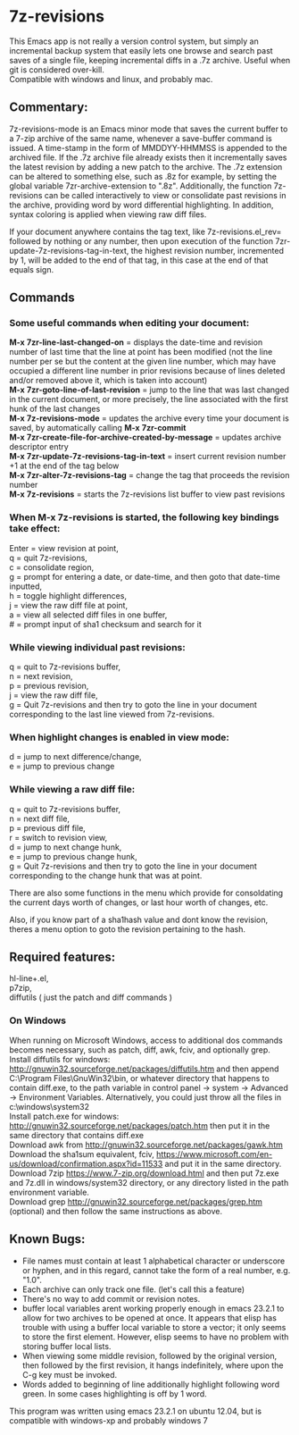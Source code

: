# 7z-revisions
This Emacs app is not really a version control system, but simply an incremental backup system that easily lets one browse and search past saves of a single file, keeping incremental diffs in a .7z archive.   Useful when git is considered over-kill.<br/>
Compatible with windows and linux, and probably mac.

## Commentary:

 7z-revisions-mode is an Emacs minor mode that saves the current
 buffer to a 7-zip archive of the same name, whenever a save-buffer
 command is issued.  A time-stamp in the form of MMDDYY-HHMMSS is
 appended to the archived file.  If the .7z archive file already
 exists then it incrementally saves the latest revision by adding a
 new patch to the archive.  The .7z extension can be altered to
 something else, such as .8z for example, by setting the global
 variable 7zr-archive-extension to ".8z".  Additionally, the function
 7z-revisions can be called interactively to view or consolidate past
 revisions in the archive, providing word by word differential
 highlighting.  In addition, syntax coloring is applied when viewing
 raw diff files.<br/>

 If your document anywhere contains the tag text, like
 7z-revisions.el_rev= followed by nothing or any number, then upon
 execution of the function 7zr-update-7z-revisions-tag-in-text, the
 highest revision number, incremented by 1, will be added to the end
 of that tag, in this case at the end of that equals sign.<br/>


## Commands
### Some useful commands when editing your document:<br/>
**M-x** **7zr-line-last-changed-on** = displays the date-time and revision number of last time that the line at point has been modified (not the line number per se but the content at the given line number, which may have occupied a different line number in prior revisions because of lines deleted and/or removed above it, which is taken into account)<br/>
**M-x** **7zr-goto-line-of-last-revision** = jump to the line that was last changed in the current document, or more precisely, the line associated with the first hunk of the last changes<br/>
**M-x** **7z-revisions-mode** = updates the archive every time your document is saved, by automatically calling **M-x** **7zr-commit**<br/>
**M-x** **7zr-create-file-for-archive-created-by-message** = updates archive descriptor entry<br/>
**M-x** **7zr-update-7z-revisions-tag-in-text** = insert current revision number +1 at the end of the tag below<br/>
**M-x** **7zr-alter-7z-revisions-tag** = change the tag that proceeds the revision number<br/>
**M-x** **7z-revisions** = starts the 7z-revisions list buffer to view past revisions
     
### When **M-x** **7z-revisions** is started, the following key bindings take effect:<br/>
 Enter = view revision at point,<br/> 
 q = quit 7z-revisions,<br/>
 c = consolidate region,<br/>
 g = prompt for entering a date, or date-time, and then goto that date-time inputted,<br/>
 h = toggle highlight differences,<br/>
 j = view the raw diff file at point,<br/>
 a = view all selected diff files in one buffer,<br/>
 \# = prompt input of sha1 checksum and search for it

### While viewing individual past revisions:<br/>
 q = quit to 7z-revisions buffer,<br/>
 n = next revision,<br/>
 p = previous revision,<br/> 
 j = view the raw diff file,<br/>
 g = Quit 7z-revisions and then try to goto the line in your document corresponding to the last line viewed from 7z-revisions.

### When highlight changes is enabled in view mode:<br/>
 d = jump to next difference/change,<br/> 
 e = jump to previous change

### While viewing a raw diff file:<br/>
 q = quit to 7z-revisions buffer,<br/>
 n = next diff file,<br/>
 p = previous diff file,<br/>
 r = switch to revision view,<br/>
 d = jump to next change hunk,<br/>
 e = jump to previous change hunk, <br/>
 g = Quit 7z-revisions and then try to goto the line in your document corresponding to the change hunk that was at point.

 There are also some functions in the menu which provide for
 consoldating the current days worth of changes, or last hour
 worth of changes, etc.

 Also, if you know part of a sha1hash value and dont know the
 revision, theres a menu option to goto the revision pertaining to the
 hash.

## Required features:<br/>
   hl-line+.el,<br/>
   p7zip,<br/>
   diffutils  ( just the patch and diff commands )

### On Windows
 When running on Microsoft Windows, access to additional dos commands becomes necessary, such as patch, diff, awk, fciv, and optionally grep.<br/>
   Install diffutils for windows: http://gnuwin32.sourceforge.net/packages/diffutils.htm and then append C:\Program Files\GnuWin32\bin, or whatever directory that happens to contain diff.exe, to the path variable in control panel -> system -> Advanced -> Environment Variables.  Alternatively, you could just throw all the files in c:\windows\system32<br/>
   Install patch.exe for windows:  http://gnuwin32.sourceforge.net/packages/patch.htm then put it in the same directory that contains diff.exe<br/>
   Download awk from http://gnuwin32.sourceforge.net/packages/gawk.htm<br/>
   Download the sha1sum equivalent, fciv, https://www.microsoft.com/en-us/download/confirmation.aspx?id=11533 and put it in the same directory.<br/>
   Download 7zip https://www.7-zip.org/download.html and then put 7z.exe and 7z.dll in windows/system32 directory, or any directory listed in the path environment variable.<br/>
   Download grep http://gnuwin32.sourceforge.net/packages/grep.htm (optional) and then follow the same instructions as above.

 
## Known Bugs:

 - File names must contain at least 1 alphabetical character or
 underscore or hyphen, and in this regard, cannot take the form of a
 real number, e.g. "1.0".  
 - Each archive can only track one file.  (let's call this a
 feature)
 - There's no way to add commit or revision notes.
 - buffer local variables arent working properly enough in emacs 23.2.1
     to allow for two archives to be opened at once.  It appears that
     elisp has trouble with using a buffer local variable to store a
     vector; it only seems to store the first element.  However, elisp
     seems to have no problem with storing buffer local lists.    
 - When viewing some middle revision, followed by the original
     version, then followed by the first revision, it hangs
     indefinitely, where upon the C-g key must be invoked.
 - Words added to beginning of line additionally highlight following
     word green. In some cases highlighting is off by 1 word.

  This program was written using emacs 23.2.1 on ubuntu 12.04, but is
    compatible with windows-xp and probably windows 7
